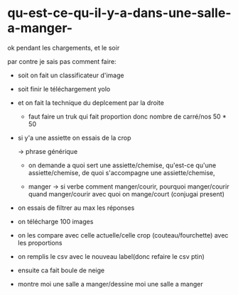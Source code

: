 # qu-est-ce-qu-il-y-a-dans-une-salle-a-manger-

ok pendant les chargements, et le soir

par contre je sais pas comment faire:

  -  soit on fait un classificateur d'image
  
  - soit finir le téléchargement yolo
  
  - et on fait la technique du deplcement par la droite
    
    - faut faire un truk qui fait proportion donc nombre de carré/nos 50 * 50
  
  
  - si y'a une assiette on essais de la crop

    -> phrase générique

    - on demande a quoi sert une assiette/chemise,
    qu'est-ce qu'une assiette/chemise, 
    de quoi s'accompagne une assiette/chemise, 
  
    - manger -> si verbe comment manger/courir, pourquoi manger/courir quand manger/courir avec quoi on mange/court (conjugai present)
  
  
  
 - on essais de filtrer au max les réponses
 
 - on télécharge 100 images
 
 - on les compare avec celle actuelle/celle crop (couteau/fourchette) avec les proportions 
 
 - on remplis le csv avec le nouveau label(donc refaire le csv ptin)
 
 - ensuite ca fait boule de neige
 
 - montre moi une salle a manger/dessine moi une salle a manger
